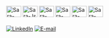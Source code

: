 
<div style="display: inline_block"><br>
  <img align="center" alt="Sara-Java" height="30" width="40" src="https://cdn.jsdelivr.net/gh/devicons/devicon/icons/java/java-original.svg">
  <img align="center" alt="Sara-Js" height="30" width="40" src="https://cdn.jsdelivr.net/gh/devicons/devicon/icons/javascript/javascript-original.svg">
  <img align="center" alt="Sara-HTML" height="30" width="40" src="https://cdn.jsdelivr.net/gh/devicons/devicon/icons/html5/html5-original.svg">
  <img align="center" alt="Sara-CSS" height="30" width="40" src="https://cdn.jsdelivr.net/gh/devicons/devicon/icons/css3/css3-original.svg">
  <img align="center" alt="Sara-Python" height="30" width="40" src="https://cdn.jsdelivr.net/gh/devicons/devicon/icons/python/python-original.svg">
  <img align="center" alt="Sara-C++" height="30" width="40" src="https://cdn.jsdelivr.net/gh/devicons/devicon/icons/cplusplus/cplusplus-original.svg">
 
</div>

### 

[![LinkedIn](https://img.shields.io/badge/-LinkedIn-%230077B5?style=for-the-badge&logo=linkedin&logoColor=white)](https://www.linkedin.com/in/sarinhacri)
[![E-mail](https://img.shields.io/badge/-Email-%230077B5?style=for-the-badge&logo=gmail&logoColor=white)](mailto:seuemail@example.com)

